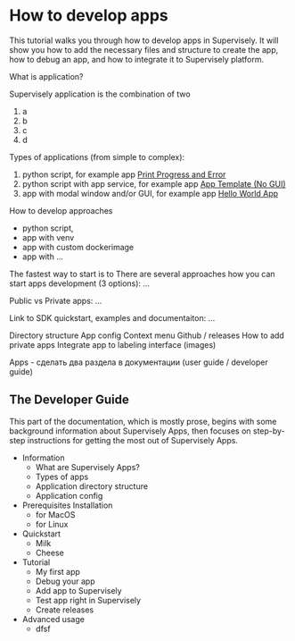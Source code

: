 # How to develop apps

This tutorial walks you through how to develop apps in Supervisely. It will show you how to add the necessary files and structure to create the app, how to debug an app, and how to integrate it to Supervisely platform.

What is application?

Supervisely application is the combination of two 
1. a
2. b
3. c
4. d

Types of applications (from simple to complex):
1. python script, for example app [Print Progress and Error](https://github.com/supervisely-ecosystem/debug-progress-error-app)
2. python script with app service, for example app [App Template (No GUI)](https://github.com/supervisely-ecosystem/app-template-headless)
4. app with modal window and/or GUI, for example app [Hello World App](https://github.com/supervisely-ecosystem/hello-world-app)


How to develop approaches
- python script, 
- app with venv
- app with custom dockerimage
- app with ...

The fastest way to start is to 
There are several approaches how you can start apps development (3 options): ...


Public vs Private apps: ...

Link to SDK quickstart, examples and documentaiton: ...

Directory structure
App config
Context menu
Github / releases
How to add private apps
Integrate app to labeling interface (images)


Apps - сделать два раздела в документации (user guide / developer guide)


## The Developer Guide
This part of the documentation, which is mostly prose, begins with some background information about Supervisely Apps, then focuses on step-by-step instructions for getting the most out of Supervisely Apps.

* Information
  * What are Supervisely Apps?
  * Types of apps
  * Application directory structure
  * Application config
* Prerequisites Installation
  * for MacOS
  * for Linux
* Quickstart
  * Milk
  * Cheese
* Tutorial
  * My first app
  * Debug your app
  * Add app to Supervisely
  * Test app right in Supervisely
  * Create releases
* Advanced usage
  * dfsf

